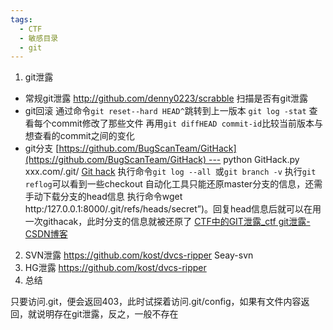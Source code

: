```yaml
---
tags:
  - CTF
  - 敏感目录
  - git
---
```

1. git泄露
- 常规git泄露
http://github.com/denny0223/scrabble
扫描是否有git泄露
-  git回滚
通过命令`git reset--hard HEAD^`跳转到上一版本
`git log -stat`
查看每个commit修改了那些文件
再用`git diffHEAD commit-id`比较当前版本与想查看的commit之间的变化
- git分支
[https://github.com/BugScanTeam/GitHack](https://github.com/BugScanTeam/GitHack) --- python GitHack.py xxx.com/.git/
[Git hack](网安/信息收集/Readme.md#Git%20hack)
执行命令`git log --all `或`git branch -v`
执行`git reflog`可以看到一些checkout
自动化工具只能还原master分支的信息，还需手动下载分支的head信息
执行命令wget http:/127.0.0.1:8000/.git/refs/heads/secret”)。回复head信息后就可以在用一次githacak，此时分支的信息就被还原了
[CTF中的GIT泄露_ctf git泄露-CSDN博客](https://blog.csdn.net/zy_mpy/article/details/136690074)



2. SVN泄露
https://github.com/kost/dvcs-ripper
Seay-svn
3. HG泄露
https://github.com/kost/dvcs-ripper
4. 总结


只要访问.git，便会返回403，此时试探着访问.git/config，如果有文件内容返回，就说明存在git泄露，反之，一般不存在
